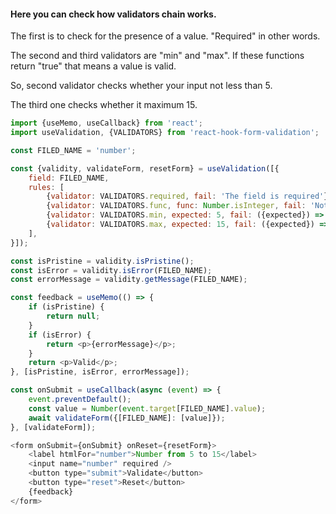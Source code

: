 #### Here you can check how validators chain works.

The first is to check for the presence of a value. "Required" in other words.

The second and third validators are "min" and "max". If these functions return "true" that means a value is valid.

So, second validator checks whether your input not less than 5.

The third one checks whether it maximum 15.

```js
import {useMemo, useCallback} from 'react';
import useValidation, {VALIDATORS} from 'react-hook-form-validation';

const FILED_NAME = 'number';

const {validity, validateForm, resetForm} = useValidation([{
    field: FILED_NAME,
    rules: [
        {validator: VALIDATORS.required, fail: 'The field is required'},
        {validator: VALIDATORS.func, func: Number.isInteger, fail: 'Not a number'},
        {validator: VALIDATORS.min, expected: 5, fail: ({expected}) => `The value is less than ${expected}`},
        {validator: VALIDATORS.max, expected: 15, fail: ({expected}) => `The value is more than ${expected}`},
    ],
}]);

const isPristine = validity.isPristine();
const isError = validity.isError(FILED_NAME);
const errorMessage = validity.getMessage(FILED_NAME);

const feedback = useMemo(() => {
    if (isPristine) {
        return null;
    }
    if (isError) {
        return <p>{errorMessage}</p>;
    }
    return <p>Valid</p>;
}, [isPristine, isError, errorMessage]);

const onSubmit = useCallback(async (event) => {
    event.preventDefault();
    const value = Number(event.target[FILED_NAME].value);
    await validateForm({[FILED_NAME]: [value]});
}, [validateForm]);

<form onSubmit={onSubmit} onReset={resetForm}>
    <label htmlFor="number">Number from 5 to 15</label>
    <input name="number" required />
    <button type="submit">Validate</button>
    <button type="reset">Reset</button>
    {feedback}
</form>
```
